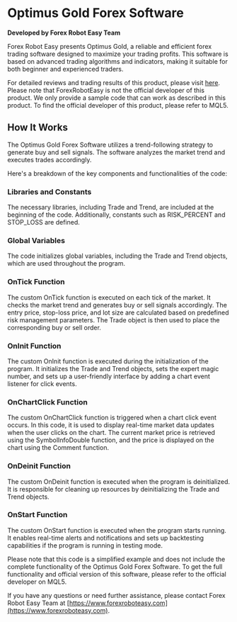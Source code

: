 # Optimus Gold Forex Software

**Developed by Forex Robot Easy Team**

Forex Robot Easy presents Optimus Gold, a reliable and efficient forex trading software designed to maximize your trading profits. This software is based on advanced trading algorithms and indicators, making it suitable for both beginner and experienced traders.

For detailed reviews and trading results of this product, please visit [here](https://forexroboteasy.com/forex-robot-review/optimus-gold-forex-software-review-real-results-and-download-options/). Please note that ForexRobotEasy is not the official developer of this product. We only provide a sample code that can work as described in this product. To find the official developer of this product, please refer to MQL5.

## How It Works

The Optimus Gold Forex Software utilizes a trend-following strategy to generate buy and sell signals. The software analyzes the market trend and executes trades accordingly.

Here's a breakdown of the key components and functionalities of the code:

### Libraries and Constants

The necessary libraries, including Trade and Trend, are included at the beginning of the code. Additionally, constants such as RISK_PERCENT and STOP_LOSS are defined.

### Global Variables

The code initializes global variables, including the Trade and Trend objects, which are used throughout the program.

### OnTick Function

The custom OnTick function is executed on each tick of the market. It checks the market trend and generates buy or sell signals accordingly. The entry price, stop-loss price, and lot size are calculated based on predefined risk management parameters. The Trade object is then used to place the corresponding buy or sell order.

### OnInit Function

The custom OnInit function is executed during the initialization of the program. It initializes the Trade and Trend objects, sets the expert magic number, and sets up a user-friendly interface by adding a chart event listener for click events.

### OnChartClick Function

The custom OnChartClick function is triggered when a chart click event occurs. In this code, it is used to display real-time market data updates when the user clicks on the chart. The current market price is retrieved using the SymbolInfoDouble function, and the price is displayed on the chart using the Comment function.

### OnDeinit Function

The custom OnDeinit function is executed when the program is deinitialized. It is responsible for cleaning up resources by deinitializing the Trade and Trend objects.

### OnStart Function

The custom OnStart function is executed when the program starts running. It enables real-time alerts and notifications and sets up backtesting capabilities if the program is running in testing mode.

Please note that this code is a simplified example and does not include the complete functionality of the Optimus Gold Forex Software. To get the full functionality and official version of this software, please refer to the official developer on MQL5.

If you have any questions or need further assistance, please contact Forex Robot Easy Team at [https://www.forexroboteasy.com](https://www.forexroboteasy.com).
